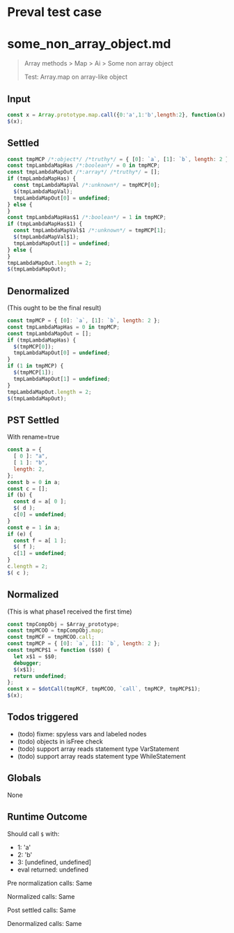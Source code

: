 # Preval test case

# some_non_array_object.md

> Array methods > Map > Ai > Some non array object
>
> Test: Array.map on array-like object

## Input

`````js filename=intro
const x = Array.prototype.map.call({0:'a',1:'b',length:2}, function(x) { $(x); });
$(x);
`````


## Settled


`````js filename=intro
const tmpMCP /*:object*/ /*truthy*/ = { [0]: `a`, [1]: `b`, length: 2 };
const tmpLambdaMapHas /*:boolean*/ = 0 in tmpMCP;
const tmpLambdaMapOut /*:array*/ /*truthy*/ = [];
if (tmpLambdaMapHas) {
  const tmpLambdaMapVal /*:unknown*/ = tmpMCP[0];
  $(tmpLambdaMapVal);
  tmpLambdaMapOut[0] = undefined;
} else {
}
const tmpLambdaMapHas$1 /*:boolean*/ = 1 in tmpMCP;
if (tmpLambdaMapHas$1) {
  const tmpLambdaMapVal$1 /*:unknown*/ = tmpMCP[1];
  $(tmpLambdaMapVal$1);
  tmpLambdaMapOut[1] = undefined;
} else {
}
tmpLambdaMapOut.length = 2;
$(tmpLambdaMapOut);
`````


## Denormalized
(This ought to be the final result)

`````js filename=intro
const tmpMCP = { [0]: `a`, [1]: `b`, length: 2 };
const tmpLambdaMapHas = 0 in tmpMCP;
const tmpLambdaMapOut = [];
if (tmpLambdaMapHas) {
  $(tmpMCP[0]);
  tmpLambdaMapOut[0] = undefined;
}
if (1 in tmpMCP) {
  $(tmpMCP[1]);
  tmpLambdaMapOut[1] = undefined;
}
tmpLambdaMapOut.length = 2;
$(tmpLambdaMapOut);
`````


## PST Settled
With rename=true

`````js filename=intro
const a = {
  [ 0 ]: "a",
  [ 1 ]: "b",
  length: 2,
};
const b = 0 in a;
const c = [];
if (b) {
  const d = a[ 0 ];
  $( d );
  c[0] = undefined;
}
const e = 1 in a;
if (e) {
  const f = a[ 1 ];
  $( f );
  c[1] = undefined;
}
c.length = 2;
$( c );
`````


## Normalized
(This is what phase1 received the first time)

`````js filename=intro
const tmpCompObj = $Array_prototype;
const tmpMCOO = tmpCompObj.map;
const tmpMCF = tmpMCOO.call;
const tmpMCP = { [0]: `a`, [1]: `b`, length: 2 };
const tmpMCP$1 = function ($$0) {
  let x$1 = $$0;
  debugger;
  $(x$1);
  return undefined;
};
const x = $dotCall(tmpMCF, tmpMCOO, `call`, tmpMCP, tmpMCP$1);
$(x);
`````


## Todos triggered


- (todo) fixme: spyless vars and labeled nodes
- (todo) objects in isFree check
- (todo) support array reads statement type VarStatement
- (todo) support array reads statement type WhileStatement


## Globals


None


## Runtime Outcome


Should call `$` with:
 - 1: 'a'
 - 2: 'b'
 - 3: [undefined, undefined]
 - eval returned: undefined

Pre normalization calls: Same

Normalized calls: Same

Post settled calls: Same

Denormalized calls: Same
